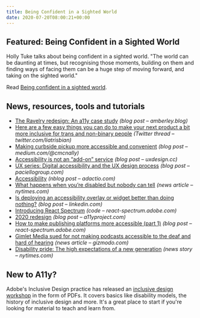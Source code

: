 ```yaml
---
title: Being Confident in a Sighted World
date: 2020-07-20T08:00:21+00:00
---
```


## Featured: Being Confident in a Sighted World

Holly Tuke talks about being confident in a sighted world. "The world can be daunting at times, but recognising those moments, building on them and finding ways of facing them can be a huge step of moving forward, and taking on the sighted world."

Read [Being confident in a sighted world](https://lifeofablindgirl.com/2020/07/12/being-confident-in-a-sighted-world/).

## News, resources, tools and tutorials

* [The Ravelry redesign: An a11y case study](https://amberley.blog/2020-07-04-ravelry-an-a11y-case-study/) _(blog post – amberley.blog)_
* [Here are a few easy things you can do to make your next product a bit more inclusive for trans and non-binary people](https://twitter.com/liatrisbian/status/1281978736318001152) _(Twitter thread – twitter.com/liatrisbian)_
* [Making curbside pickup more accessible and convenient](https://medium.com/@cmcnally/making-curbside-pickup-more-accessible-convenient-7bf597e661ed) _(blog post – medium.com/@cmcnally)_
* [Accessibility is not an “add-on” service](https://uxdesign.cc/accessibility-is-not-an-add-on-service-a55fced8e8c4) _(blog post – uxdesign.cc)_
* [UX series: Digital accessibility and the UX design process](https://www.paciellogroup.com/ux-series-digital-accessibility-and-the-ux-design-process/) _(blog post – paciellogroup.com)_
* [Accessibility](https://adactio.com/journal/17132) _(nblog post – adactio.com)_
* [What happens when you’re disabled but nobody can tell](https://www.nytimes.com/2020/07/10/style/invisible-disabilities.html) _(news article – nytimes.com)_
* [Is deploying an accessibility overlay or widget better than doing nothing?](https://www.linkedin.com/pulse/deploying-accessibility-overlay-widget-better-than-doing-springer/) _(blog post – linkedin.com)_
* [Introducing React Spectrum](https://react-spectrum.adobe.com/blog/introducing-react-spectrum.html) _(code – react-spectrum.adobe.com)_
* [2020 redesign](https://www.a11yproject.com/announcements/2020-07-15-2020-redesign/) _(blog post – a11yproject.com)_
* [How to make publishing platforms more accessible (part 1)](https://developer.paciellogroup.com/blog/2020/07/how-to-make-publishing-platforms-more-accessible-part-1/) _(blog post – react-spectrum.adobe.com)_
* [Gimlet Media sued for not making podcasts accessible to the deaf and hard of hearing](https://gizmodo.com/gimlet-media-sued-for-not-making-podcasts-accessible-to-1844369021) _(news article – gizmodo.com)_
* [Disability pride: The high expectations of a new generation](https://www.nytimes.com/2020/07/17/style/americans-with-disabilities-act.html) _(news story – nytimes.com)_

## New to A11y?

Adobe's Inclusive Design practice has released an [inclusive design workshop](https://github.com/adobe-inclusive-design/id-workshop) in the form of PDFs. It covers basics like disability models, the history of inclusive design and more. It's a great place to start if you're looking for material to teach and learn from.